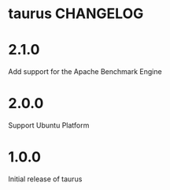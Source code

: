 taurus CHANGELOG
==============================

# 2.1.0

Add support for the Apache Benchmark Engine

# 2.0.0

Support Ubuntu Platform

# 1.0.0

Initial release of taurus
